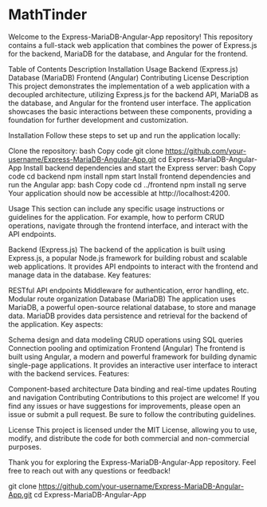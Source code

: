 # MathTinder

Welcome to the Express-MariaDB-Angular-App repository! This repository contains a full-stack web application that combines the power of Express.js for the backend, MariaDB for the database, and Angular for the frontend.

Table of Contents
Description
Installation
Usage
Backend (Express.js)
Database (MariaDB)
Frontend (Angular)
Contributing
License
Description
This project demonstrates the implementation of a web application with a decoupled architecture, utilizing Express.js for the backend API, MariaDB as the database, and Angular for the frontend user interface. The application showcases the basic interactions between these components, providing a foundation for further development and customization.

Installation
Follow these steps to set up and run the application locally:

Clone the repository:
bash
Copy code
git clone https://github.com/your-username/Express-MariaDB-Angular-App.git
cd Express-MariaDB-Angular-App
Install backend dependencies and start the Express server:
bash
Copy code
cd backend
npm install
npm start
Install frontend dependencies and run the Angular app:
bash
Copy code
cd ../frontend
npm install
ng serve
Your application should now be accessible at http://localhost:4200.

Usage
This section can include any specific usage instructions or guidelines for the application. For example, how to perform CRUD operations, navigate through the frontend interface, and interact with the API endpoints.

Backend (Express.js)
The backend of the application is built using Express.js, a popular Node.js framework for building robust and scalable web applications. It provides API endpoints to interact with the frontend and manage data in the database. Key features:

RESTful API endpoints
Middleware for authentication, error handling, etc.
Modular route organization
Database (MariaDB)
The application uses MariaDB, a powerful open-source relational database, to store and manage data. MariaDB provides data persistence and retrieval for the backend of the application. Key aspects:

Schema design and data modeling
CRUD operations using SQL queries
Connection pooling and optimization
Frontend (Angular)
The frontend is built using Angular, a modern and powerful framework for building dynamic single-page applications. It provides an interactive user interface to interact with the backend services. Features:

Component-based architecture
Data binding and real-time updates
Routing and navigation
Contributing
Contributions to this project are welcome! If you find any issues or have suggestions for improvements, please open an issue or submit a pull request. Be sure to follow the contributing guidelines.

License
This project is licensed under the MIT License, allowing you to use, modify, and distribute the code for both commercial and non-commercial purposes.

Thank you for exploring the Express-MariaDB-Angular-App repository. Feel free to reach out with any questions or feedback!

git clone https://github.com/your-username/Express-MariaDB-Angular-App.git
cd Express-MariaDB-Angular-App

